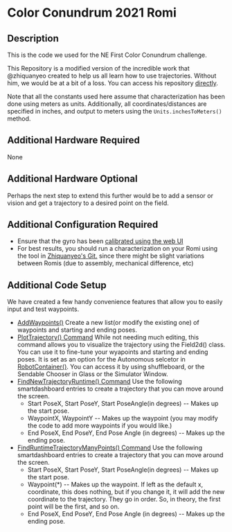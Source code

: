 # Color Conundrum 2021 Romi


## Description
This is the code we used for the NE First Color Conundrum challenge.

This Repository is a modified version of the incredible work that @zhiquanyeo created to help us all learn how to use trajectories. Without him, we would be at a bit of a loss. You can access his repository [directly](https://github.com/bb-frc-workshops/romi-examples).

Note that all the constants used here assume that characterization has been done using meters as units. Additionally, all coordinates/distances are specified in inches, and output to meters using the `Units.inchesToMeters()` method.

## Additional Hardware Required
None

## Additional Hardware Optional
Perhaps the next step to extend this further would be to add a sensor or vision and get a trajectory to a desired point on the field.

## Additional Configuration Required
- Ensure that the gyro has been [calibrated using the web UI](https://docs.wpilib.org/en/stable/docs/romi-robot/web-ui.html#imu-calibration)
- For best results, you should run a characterization on your Romi using the tool in [Zhiquanyeo's Git.](https://github.com/bb-frc-workshops/romi-examples/tree/main/romi-characterization) since there might be slight variations between Romis (due to assembly, mechanical difference, etc)
    

## Additional Code Setup
We have created a few handy convenience features that allow you to easily input and test waypoints.
- [AddWaypoints()](src/main/java/frc/robot/Waypoints.java) Create a new list(or modify the existing one) of waypoints and starting and ending poses.
- [PlotTrajectory() Command](src/main/java/frc/robot/commands/PlotTrajectory.java) While not needing much editing, this command allows you to visualize the trajectory using the Field2d() class. You can use it to fine-tune your wyapoints and starting and ending poses. It is set as an option for the Autonomous selcetor in [RobotContainer()](src/main/java/frc/robot/RobotContainer.java). You can access it by using shuffleboard, or the Sendable Chooser in Glass or the Simulator Window.
- [FindNewTrajectoryRuntime() Command](src/main/java/frc/robot/commands/FindNewTrajectoryRuntime.java) Use the following smartdashboard entries to create a trajectory that you can move around the screen.
    - Start PoseX, Start PoseY, Start PoseAngle(in degrees) -- Makes up the start pose.
    - WaypointX, WaypointY -- Makes up the waypoint (you may modify the code to add more waypoints if you would like.)
    - End PoseX, End PoseY, End Pose Angle (in degrees) -- Makes up the ending pose.
- [FindRuntimeTrajectoryManyPoints() Command](src/main/java/frc/robot/commands/FindRuntimeTrajectoryManyPoints.java) Use the following smartdashboard entries to create a trajectory that you can move around the screen.
    - Start PoseX, Start PoseY, Start PoseAngle(in degrees) -- Makes up the start pose.
    - Waypoint(*) -- Makes up the waypoint. If left as the default x, coordinate, this does nothing, but if you change it, it will add the new coordinate to the trajectory. They go in order. So, in theory, the first point will be the first, and so on.
    - End PoseX, End PoseY, End Pose Angle (in degrees) -- Makes up the ending pose.
